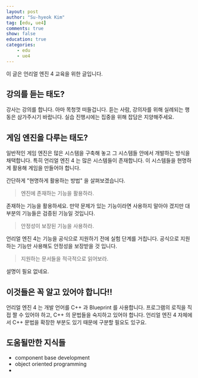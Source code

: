```yaml
---
layout: post
author: "Su-hyeok Kim"
tag: [edu, ue4]
comments: true
show: false
education: true
categories:
    - edu
    - ue4
---
```


 이 글은 언리얼 엔진 4 교육을 위한 글입니다.

## 강의를 듣는 태도?

강사는 강의를 합니다. 아마 목청껏 떠들겁니다. 듣는 사람, 강의자를 위해 실례되는 행동은 삼가주시기 바랍니다. 실습 진행시에는 집중을 위해 잡담은 지양해주세요.

## 게임 엔진을 다루는 태도?

일반적인 게임 엔진은 많은 시스템을 구축해 놓고 그 시스템들 안에서 개발하는 방식을 채택합니다. 특히 언리얼 엔진 4 는 많은 시스템들이 존재합니다. 이 시스템들을 현명하게 활용해 게임을 만들어야 합니다.

간단하게 "현명하게 활용하는 방법" 을 살펴보겠습니다.

> 엔진에 존재하는 기능을 활용하라.

존재하는 기능을 활용하세요. 만약 문제가 있는 기능이라면 사용하지 말아야 겠지만 대부분의 기능들은 검증된 기능일 것입니다.

> 안정성이 보장된 기능을 사용하라.

언리얼 엔진 4는 기능을 공식으로 지원하기 전에 실험 단계를 거칩니다. 공식으로 지원하는 기능만 사용해도 안정성을 보장받을 것 입니다.

> 지원하는 문서들을 적극적으로 읽어보라.

설명이 필요 없네요.

## 이것들은 꼭 알고 있어야 합니다!!

언리얼 엔진 4 는 개발 언어를 C++ 과 Blueprint 를 사용합니다. 프로그램의 로직을 직접 짤 수 있어야 하고, C++ 의 문법들을 숙지하고 있어야 합니다. 언리얼 엔진 4 자체에서 C++ 문법을 확장한 부분도 있기 때문에 구분할 필요도 있구요.

## 도움될만한 지식들

- component base development
- object oriented programming
-
